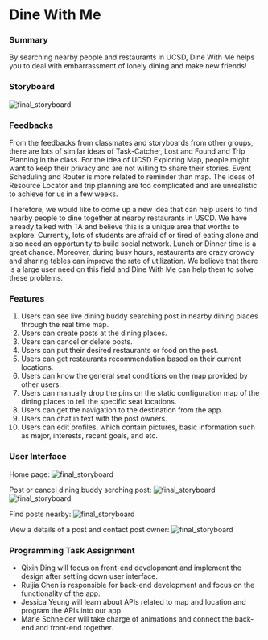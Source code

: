 # Dine With Me

### Summary
By searching nearby people and restaurants in UCSD, Dine With Me helps you to deal with embarrassment of lonely dining and make new friends!

### Storyboard
![final_storyboard](https://github.com/dingqixin/chicas/blob/storyboards/img/storyboards/final_storyboard1.jpg)

### Feedbacks
From the feedbacks from classmates and storyboards from other groups, there are lots of similar ideas of Task-Catcher, Lost and Found and Trip Planning in the class. For the idea of UCSD Exploring Map, people might want to keep their privacy and are not willing to share their stories. Event Scheduling and Router is more related to reminder than map. The ideas of Resource Locator and trip planning are too complicated and are unrealistic to achieve for us in a few weeks. 

Therefore, we would like to come up a new idea that can help users to find nearby people to dine together at nearby restaurants in USCD. We have already talked with TA and believe this is a unique area that worths to explore. Currently, lots of students are afraid of or tired of eating alone and also need an opportunity to build social network. Lunch or Dinner time is a great chance. Moreover, during busy hours, restaurants are crazy crowdy and sharing tables can improve the rate of utilization. We believe that there is a large user need on this field and Dine With Me can help them to solve these problems.

### Features
1. Users can see live dining buddy searching post in nearby dining places through the real time map. 
2. Users can create posts at the dining places.
3. Users can cancel or delete posts. 
4. Users can put their desired restaurants or food on the post. 
5. Users can get restaurants recommendation based on their current locations. 
6. Users can know the general seat conditions on the map provided by other users. 
7. Users can manually drop the pins on the static configuration map of the dining places to tell the specific seat locations. 
8. Users can get the navigation to the destination from the app. 
9. Users can chat in text with the post owners. 
10. Users can edit profiles, which contain pictures, basic information such as major, interests, recent goals, and etc. 

### User Interface
Home page:
![final_storyboard](https://raw.githubusercontent.com/dingqixin/chicas/master/img/userinterface/ui4.jpg)

Post or cancel dining buddy serching post:
![final_storyboard](https://raw.githubusercontent.com/dingqixin/chicas/master/img/userinterface/ui3.jpg)
![final_storyboard](https://raw.githubusercontent.com/dingqixin/chicas/master/img/userinterface/ui2.jpg)

Find posts nearby:
![final_storyboard](https://raw.githubusercontent.com/dingqixin/chicas/master/img/userinterface/ui1.jpg)

View a details of a post and contact post owner:
![final_storyboard](https://raw.githubusercontent.com/dingqixin/chicas/master/img/userinterface/ui5.jpg)

### Programming Task Assignment
* Qixin Ding will focus on front-end development and implement the design after settling down user interface. 
* Ruijia Chen is responsible for back-end development and focus on the functionality of the app. 
* Jessica Yeung will learn about APIs related to map and location and program the APIs into our app. 
* Marie Schneider will take charge of animations and connect the back-end and front-end together. 
